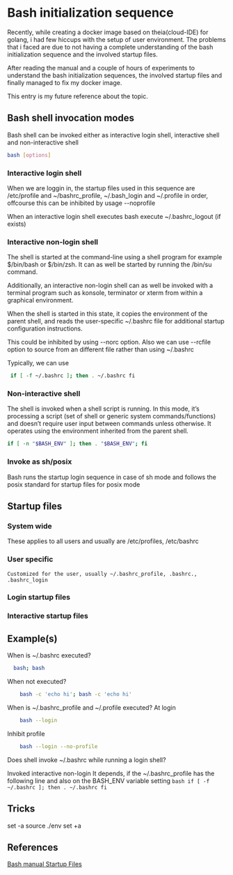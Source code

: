 # Bash initialization sequence
Recently, while creating a docker image based on theia(cloud-IDE) for golang, i had few hiccups with the setup of user environment. The problems that i faced are due to not having a complete understanding of the bash initialization sequence and the involved startup files.

After reading the manual and a couple of hours of experiments to understand the bash initialization sequences, the involved startup files and finally managed to fix my docker image.

This entry is my future reference about the topic.

## Bash shell invocation modes
Bash shell can be invoked either as interactive login shell, interactive shell and non-interactive shell
```bash
bash [options]
```
### Interactive login shell
When we are loggin in, the startup files used in this sequence are /etc/profile and ~/bashrc_profile, ~/.bash_login and ~/.profile in order, offcourse this can be inhibited by usage --noprofile

When an interactive login shell executes bash execute ~/.bashrc_logout (if exists)

### Interactive non-login shell
The shell is started at the command-line using a shell program for example $/bin/bash or $/bin/zsh. It can as well be started by running the /bin/su command.

Additionally, an interactive non-login shell can as well be invoked with a terminal program such as konsole, terminator or xterm from within a graphical environment.

When the shell is started in this state, it copies the environment of the parent shell, and reads the user-specific ~/.bashrc file for additional startup configuration instructions.

This could be inhibited by using --norc option. Also we can use --rcfile option to source from an different file rather than using ~/.bashrc

Typically,  we can use
 ```bash
  if [ -f ~/.bashrc ]; then . ~/.bashrc fi
 ```

### Non-interactive shell
The shell is invoked when a shell script is running. In this mode, it’s processing a script (set of shell or generic system commands/functions) and doesn’t require user input between commands unless otherwise. It operates using the environment inherited from the parent shell.

```bash
if [ -n "$BASH_ENV" ]; then . "$BASH_ENV"; fi
```

### Invoke as sh/posix
Bash runs the startup login sequence in case of sh mode and follows the posix standard for startup files for posix mode

## Startup files
### System wide
   These applies to all users and usually are /etc/profiles, /etc/bashrc
### User specific
    Customized for the user, usually ~/.bashrc_profile, .bashrc., .bashrc_login

### Login startup files
### Interactive startup files
## Example(s)
When is ~/.bashrc executed?
```bash
  bash; bash
```

When not executed?
```bash
    bash -c 'echo hi'; bash -c 'echo hi'
```

When is ~/.bashrc_profile and ~/.profile executed?
At login
```bash
    bash --login
```
Inhibit profile
```bash
    bash --login --no-profile
```

Does shell invoke ~/.bashrc while running a login shell?

Invoked interactive non-login
It depends, if the ~/.bashrc_profile has the following line and also on the BASH_ENV variable setting
    ```bash
    if [ -f ~/.bashrc ]; then . ~/.bashrc fi
    ```
## Tricks
set -a
source ./env
set +a

## References
[Bash manual Startup Files ](https://www.gnu.org/software/bash/manual/html_node/Bash-Startup-Files.html)
